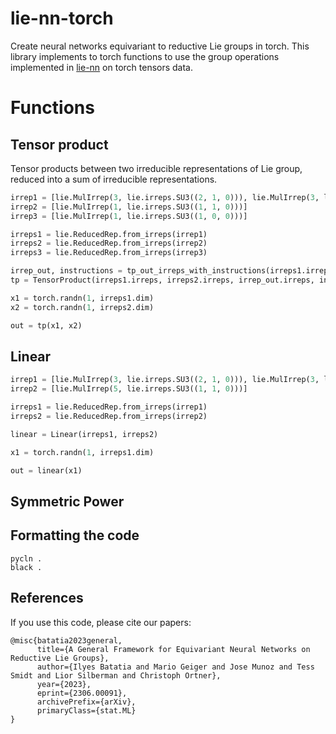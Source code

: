 # lie-nn-torch

Create neural networks equivariant to reductive Lie groups in torch. This library implements to torch functions to use the group operations implemented in [lie-nn](https://github.com/lie-nn/lie-nn) on torch tensors data.

# Functions

## Tensor product 

Tensor products between two irreducible representations of Lie group, reduced into a sum of irreducible representations.

```python
irrep1 = [lie.MulIrrep(3, lie.irreps.SU3((2, 1, 0))), lie.MulIrrep(3, lie.irreps.SU3((1, 1, 0)))]
irrep2 = [lie.MulIrrep(1, lie.irreps.SU3((1, 1, 0)))]
irrep3 = [lie.MulIrrep(1, lie.irreps.SU3((1, 0, 0)))]

irreps1 = lie.ReducedRep.from_irreps(irrep1)
irreps2 = lie.ReducedRep.from_irreps(irrep2)
irreps3 = lie.ReducedRep.from_irreps(irrep3)

irrep_out, instructions = tp_out_irreps_with_instructions(irreps1.irreps, irreps2.irreps, irreps3.irreps)
tp = TensorProduct(irreps1.irreps, irreps2.irreps, irrep_out.irreps, instructions)

x1 = torch.randn(1, irreps1.dim)
x2 = torch.randn(1, irreps2.dim)

out = tp(x1, x2)
```

## Linear

```python
irrep1 = [lie.MulIrrep(3, lie.irreps.SU3((2, 1, 0))), lie.MulIrrep(3, lie.irreps.SU3((1, 1, 0)))]
irrep2 = [lie.MulIrrep(5, lie.irreps.SU3((1, 1, 0)))]

irreps1 = lie.ReducedRep.from_irreps(irrep1)
irreps2 = lie.ReducedRep.from_irreps(irrep2)

linear = Linear(irreps1, irreps2)

x1 = torch.randn(1, irreps1.dim)

out = linear(x1)

```

## Symmetric Power

## Formatting the code
```
pycln .
black .
```
## References

If you use this code, please cite our papers:
```text
@misc{batatia2023general,
      title={A General Framework for Equivariant Neural Networks on Reductive Lie Groups}, 
      author={Ilyes Batatia and Mario Geiger and Jose Munoz and Tess Smidt and Lior Silberman and Christoph Ortner},
      year={2023},
      eprint={2306.00091},
      archivePrefix={arXiv},
      primaryClass={stat.ML}
}
```
